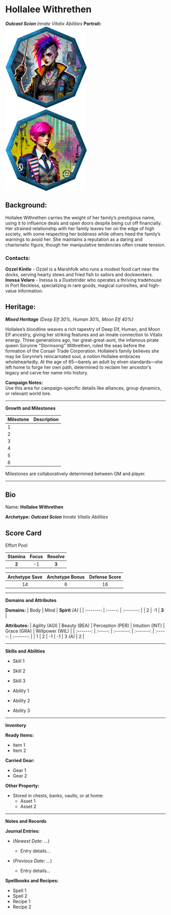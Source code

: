 # Hollalee Withrethen
***Outcast Scion** Innate Vitalix Abilities*
**Portrait:** ![Punk Theme Hollalee](/src/img/char_tok-Hollalee-Punk.png)![Nautical Theme Hollalee](/src/img/char_tok-Hollalee-Nautical.png)

## Background:  
Hollalee Withrethen carries the weight of her family’s prestigious name, using it to influence deals and open doors despite being cut off financially. Her strained relationship with her family leaves her on the edge of high society, with some respecting her boldness while others heed the family’s warnings to avoid her. She maintains a reputation as a daring and charismatic figure, though her manipulative tendencies often create tension.
### Contacts:
**Ozzel Kintle** - Ozzel is a Marshfolk who runs a modest food cart near the docks, serving hearty stews and fried fish to sailors and dockworkers.
**Inessa Velaro** - Inessa is a Duststrider who operates a thriving tradehouse in Port Reckless, specializing in rare goods, magical curiosities, and high-value information.

## Heritage:
***Mixed Heritage** (Deep Elf 30%, Human 30%, Moon Elf 40%)*

Hollalee’s bloodline weaves a rich tapestry of Deep Elf, Human, and Moon Elf ancestry, giving her striking features and an innate connection to Vitalix energy. Three generations ago, her great-great-aunt, the infamous pirate queen Sorynne “Stormsong” Withrethen, ruled the seas before the formation of the Corsair Trade Corporation. Hollalee’s family believes she may be Sorynne’s reincarnated soul, a notion Hollalee embraces wholeheartedly. At the age of 65—barely an adult by elven standards—she left home to forge her own path, determined to reclaim her ancestor’s legacy and carve her name into history.

**Campaign Notes:**  
Use this area for campaign-specific details like alliances, group dynamics, or relevant world lore.

---

**Growth and Milestones**

| Milestone | Description |
|-----------|-------------|
| 1         |             |
| 2         |             |
| 3         |             |
| 4         |             |
| 5         |             |
| 6         |             |

Milestones are collaboratively determined between GM and player.

---

## Bio

Name:  **Hollalee Withrethen**

**Archetype:** ***Outcast Scion** Innate Vitalix Abilities*

## Score Card
Effort Pool

| Stamina | Focus | Resolve |
| :-------: | :-----: | :-------: |
| **2** | -1 | **3** |

| Archetype Save    | Archetype Bonus | Defense Score |
| :-------: | :-----: | :-------: |
| 14 | 6 | 16 |

---

**Domains and Attributes**

**Domains:**
| Body  | Mind  | **Spirit** _(A)_ |
| :-------: | :-----: | :-------: |
|    2   |   -1    |    **3**     |

**Attributes:**
| Agility (AGI) | Beauty (BEA) | Perception (PER) | Intuition (INT) | Grace (GRA) | Willpower (WIL) |
| :-------: | :-----: | :-------: | :-------: | :-----: | :-------: |
|     1     |      2     |       -1       |        -1      |    3 _(A)_   |     2     |

---

**Skills and Abilities**

- Skill 1  
- Skill 2  
- Skill 3  

- Ability 1  
- Ability 2  
- Ability 3  

---

**Inventory**

**Ready Items:**
- Item 1  
- Item 2  

**Carried Gear:**
- Gear 1  
- Gear 2  

**Other Property:**
- Stored in chests, banks, vaults, or at home:
  - Asset 1  
  - Asset 2  

---

**Notes and Records**

**Journal Entries:**
- (*Newest Date: ...*)
  - Entry details...

- (*Previous Date: ...*)
  - Entry details...

**Spellbooks and Recipes:**
- Spell 1  
- Spell 2  
- Recipe 1  
- Recipe 2  

